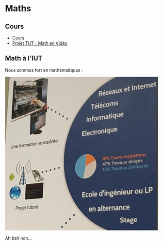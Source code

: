 <!--
Created by Its-Just-Nans - https://github.com/Its-Just-Nans
Copyright Its-Just-Nans
--->

# Maths

## Cours

- [Cours](http://cpgedupuydelome.fr/spip.php?article249&url=.%2F&menu=PSI)
- [Projet TUT - Math en Vidéo](https://lucxs95.github.io/math-video/)

## Math à l'IUT

Nous sommes fort en mathématiques :

![Image maths IUT](./data/maths/IUT_Math.jpg)

Ah bah non...
